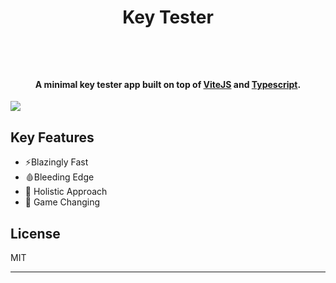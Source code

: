 <h1 align="center">

<br>
  <br>

Key Tester

<br>

</h1>

<h4 align="center">A minimal key tester app built on top of <a href="http:/https://vitejs.dev/" target="_blank">ViteJS</a> and <a href="https://www.typescriptlang.org/" target="_blank">Typescript</a>.</h4>
    <a href><img src="https://img.shields.io/badge/License-MIT-red?style=flat"/></a>



## Key Features

- ⚡Blazingly Fast
- 🩸Bleeding Edge
- 🌱 Holistic Approach
- 🤯 Game Changing

## License

MIT

---
